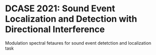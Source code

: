 
# DCASE 2021: Sound Event Localization and Detection with Directional Interference

Modulation spectral fetaures for sound event detetction and localization task

